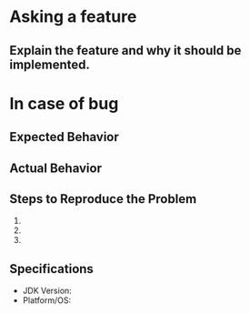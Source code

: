 # Asking a feature

## Explain the feature and why it should be implemented.


# In case of bug

## Expected Behavior


## Actual Behavior


## Steps to Reproduce the Problem

  1.
  2.
  3.

## Specifications

  - JDK Version:
  - Platform/OS:
